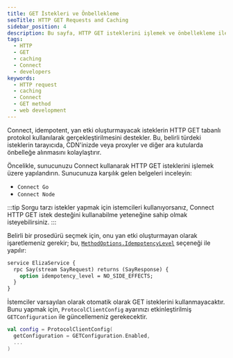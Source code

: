 ```yaml
---
title: GET İstekleri ve Önbellekleme
seoTitle: HTTP GET Requests and Caching
sidebar_position: 4
description: Bu sayfa, HTTP GET isteklerini işlemek ve önbellekleme ile ilgili ayrıntılı bilgiler sunmaktadır. Sunucuların yapılandırılması ve istemci ayarları hakkında bilgi edinin.
tags: 
  - HTTP
  - GET
  - caching
  - Connect
  - developers
keywords: 
  - HTTP request
  - caching
  - Connect
  - GET method
  - web development
---
```

Connect, idempotent, yan etki oluşturmayacak isteklerin HTTP GET tabanlı protokol kullanılarak gerçekleştirilmesini destekler. Bu, belirli türdeki isteklerin tarayıcıda, CDN'inizde veya proxyler ve diğer ara kutularda önbelleğe alınmasını kolaylaştırır.

Öncelikle, sunucunuzu Connect kullanarak HTTP GET isteklerini işlemek üzere yapılandırın. Sunucunuza karşılık gelen belgeleri inceleyin:

* `Connect Go`
* `Connect Node`

:::tip
Sorgu tarzı istekler yapmak için istemcileri kullanıyorsanız, Connect HTTP GET istek desteğini kullanabilme yeteneğine sahip olmak isteyebilirsiniz.
:::

Belirli bir prosedürü seçmek için, onu yan etki oluşturmayan olarak işaretlemeniz gerekir; bu, [`MethodOptions.IdempotencyLevel`][idempotency-level] seçeneği ile yapılır:

```protobuf
service ElizaService {
  rpc Say(stream SayRequest) returns (SayResponse) {
    option idempotency_level = NO_SIDE_EFFECTS;
  }
}
```

İstemciler varsayılan olarak otomatik olarak GET isteklerini kullanmayacaktır. Bunu yapmak için, `ProtocolClientConfig` ayarınızı etkinleştirilmiş `GETConfiguration` ile güncellemeniz gerekecektir.

```kotlin
val config = ProtocolClientConfig(
  getConfiguration = GETConfiguration.Enabled,
  ...
)
```

[idempotency-level]: https://github.com/protocolbuffers/protobuf/blob/e5679c01e8f47e8a5e7172444676bda1c2ada875/src/google/protobuf/descriptor.proto#L795